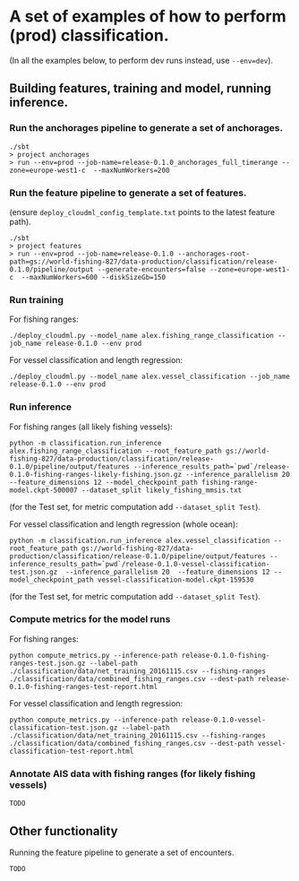 # A set of examples of how to perform (prod) classification.

(In all the examples below, to perform dev runs instead, use `--env=dev`).

## Building features, training and model, running inference.

### Run the anchorages pipeline to generate a set of anchorages.

```
./sbt
> project anchorages
> run --env=prod --job-name=release-0.1.0_anchorages_full_timerange --zone=europe-west1-c  --maxNumWorkers=200
```

### Run the feature pipeline to generate a set of features.

(ensure `deploy_cloudml_config_template.txt` points to the latest feature path).

```
./sbt
> project features
> run --env=prod --job-name=release-0.1.0 --anchorages-root-path=gs://world-fishing-827/data-production/classification/release-0.1.0/pipeline/output --generate-encounters=false --zone=europe-west1-c  --maxNumWorkers=600 --diskSizeGb=150
```

### Run training

For fishing ranges:

```
./deploy_cloudml.py --model_name alex.fishing_range_classification --job_name release-0.1.0 --env prod
```


For vessel classification and length regression:

```
./deploy_cloudml.py --model_name alex.vessel_classification --job_name release-0.1.0 --env prod
```

### Run inference

For fishing ranges (all likely fishing vessels):

```
python -m classification.run_inference alex.fishing_range_classification --root_feature_path gs://world-fishing-827/data-production/classification/release-0.1.0/pipeline/output/features --inference_results_path=`pwd`/release-0.1.0-fishing-ranges-likely-fishing.json.gz --inference_parallelism 20  --feature_dimensions 12 --model_checkpoint_path fishing-range-model.ckpt-500007 --dataset_split likely_fishing_mmsis.txt
```

(for the Test set, for metric computation add `--dataset_split Test`).

For vessel classification and length regression (whole ocean):

```
python -m classification.run_inference alex.vessel_classification --root_feature_path gs://world-fishing-827/data-production/classification/release-0.1.0/pipeline/output/features --inference_results_path=`pwd`/release-0.1.0-vessel-classification-test.json.gz  --inference_parallelism 20  --feature_dimensions 12 --model_checkpoint_path vessel-classification-model.ckpt-159530
```

(for the Test set, for metric computation add `--dataset_split Test`).

### Compute metrics for the model runs

For fishing ranges:

```
python compute_metrics.py --inference-path release-0.1.0-fishing-ranges-test.json.gz --label-path ./classification/data/net_training_20161115.csv --fishing-ranges ./classification/data/combined_fishing_ranges.csv --dest-path release-0.1.0-fishing-ranges-test-report.html
```

For vessel classification and length regression:

```
python compute_metrics.py --inference-path release-0.1.0-vessel-classification-test.json.gz --label-path ./classification/data/net_training_20161115.csv --fishing-ranges ./classification/data/combined_fishing_ranges.csv --dest-path vessel-classification-test-report.html
```

### Annotate AIS data with fishing ranges (for likely fishing vessels)

```
TODO
```

## Other functionality

Running the feature pipeline to generate a set of encounters.

```
TODO
```

